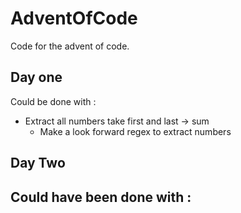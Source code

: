# AdventOfCode

Code for the advent of code.

## Day one

Could be done with :

- Extract all numbers take first and last -> sum
  - Make a look forward regex to extract numbers

## Day Two

Could have been done with :
-
